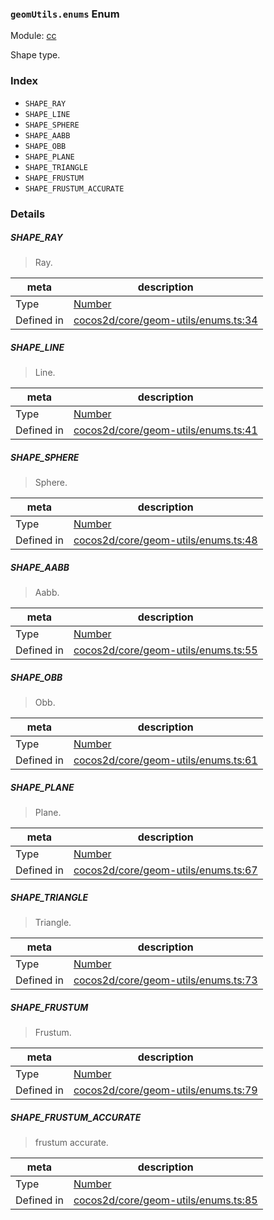 ### `geomUtils.enums` Enum



Module: [cc](../modules/cc.md)


Shape type.


### Index
  - `SHAPE_RAY`
  - `SHAPE_LINE`
  - `SHAPE_SPHERE`
  - `SHAPE_AABB`
  - `SHAPE_OBB`
  - `SHAPE_PLANE`
  - `SHAPE_TRIANGLE`
  - `SHAPE_FRUSTUM`
  - `SHAPE_FRUSTUM_ACCURATE`

### Details


##### SHAPE_RAY

> Ray.

| meta | description |
|------|-------------|
| Type | <a href="https://developer.mozilla.org/en/JavaScript/Reference/Global_Objects/Number" class="crosslink external" target="_blank">Number</a> |
| Defined in | [cocos2d/core/geom-utils/enums.ts:34](https://github.com/cocos-creator/engine/blob/efe6330ab64803299d3b7fecde039ffed2d9e696/cocos2d/core/geom-utils/enums.ts#L34) |



##### SHAPE_LINE

> Line.

| meta | description |
|------|-------------|
| Type | <a href="https://developer.mozilla.org/en/JavaScript/Reference/Global_Objects/Number" class="crosslink external" target="_blank">Number</a> |
| Defined in | [cocos2d/core/geom-utils/enums.ts:41](https://github.com/cocos-creator/engine/blob/efe6330ab64803299d3b7fecde039ffed2d9e696/cocos2d/core/geom-utils/enums.ts#L41) |



##### SHAPE_SPHERE

> Sphere.

| meta | description |
|------|-------------|
| Type | <a href="https://developer.mozilla.org/en/JavaScript/Reference/Global_Objects/Number" class="crosslink external" target="_blank">Number</a> |
| Defined in | [cocos2d/core/geom-utils/enums.ts:48](https://github.com/cocos-creator/engine/blob/efe6330ab64803299d3b7fecde039ffed2d9e696/cocos2d/core/geom-utils/enums.ts#L48) |



##### SHAPE_AABB

> Aabb.

| meta | description |
|------|-------------|
| Type | <a href="https://developer.mozilla.org/en/JavaScript/Reference/Global_Objects/Number" class="crosslink external" target="_blank">Number</a> |
| Defined in | [cocos2d/core/geom-utils/enums.ts:55](https://github.com/cocos-creator/engine/blob/efe6330ab64803299d3b7fecde039ffed2d9e696/cocos2d/core/geom-utils/enums.ts#L55) |



##### SHAPE_OBB

> Obb.

| meta | description |
|------|-------------|
| Type | <a href="https://developer.mozilla.org/en/JavaScript/Reference/Global_Objects/Number" class="crosslink external" target="_blank">Number</a> |
| Defined in | [cocos2d/core/geom-utils/enums.ts:61](https://github.com/cocos-creator/engine/blob/efe6330ab64803299d3b7fecde039ffed2d9e696/cocos2d/core/geom-utils/enums.ts#L61) |



##### SHAPE_PLANE

> Plane.

| meta | description |
|------|-------------|
| Type | <a href="https://developer.mozilla.org/en/JavaScript/Reference/Global_Objects/Number" class="crosslink external" target="_blank">Number</a> |
| Defined in | [cocos2d/core/geom-utils/enums.ts:67](https://github.com/cocos-creator/engine/blob/efe6330ab64803299d3b7fecde039ffed2d9e696/cocos2d/core/geom-utils/enums.ts#L67) |



##### SHAPE_TRIANGLE

> Triangle.

| meta | description |
|------|-------------|
| Type | <a href="https://developer.mozilla.org/en/JavaScript/Reference/Global_Objects/Number" class="crosslink external" target="_blank">Number</a> |
| Defined in | [cocos2d/core/geom-utils/enums.ts:73](https://github.com/cocos-creator/engine/blob/efe6330ab64803299d3b7fecde039ffed2d9e696/cocos2d/core/geom-utils/enums.ts#L73) |



##### SHAPE_FRUSTUM

> Frustum.

| meta | description |
|------|-------------|
| Type | <a href="https://developer.mozilla.org/en/JavaScript/Reference/Global_Objects/Number" class="crosslink external" target="_blank">Number</a> |
| Defined in | [cocos2d/core/geom-utils/enums.ts:79](https://github.com/cocos-creator/engine/blob/efe6330ab64803299d3b7fecde039ffed2d9e696/cocos2d/core/geom-utils/enums.ts#L79) |



##### SHAPE_FRUSTUM_ACCURATE

> frustum accurate.

| meta | description |
|------|-------------|
| Type | <a href="https://developer.mozilla.org/en/JavaScript/Reference/Global_Objects/Number" class="crosslink external" target="_blank">Number</a> |
| Defined in | [cocos2d/core/geom-utils/enums.ts:85](https://github.com/cocos-creator/engine/blob/efe6330ab64803299d3b7fecde039ffed2d9e696/cocos2d/core/geom-utils/enums.ts#L85) |


